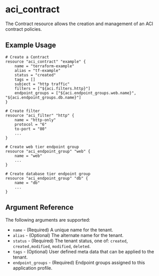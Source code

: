 # aci_contract

The Contract resource allows the creation and management of an ACI contract policies.

## Example Usage

```hcl
# Create a Contract
resource "aci_contract" "example" {
    name = "terraform-example"
    alias = "tf-example"    
    status = "created"
    tags = []
    subject = "http traffic"
    filters = ["${aci.filters.http}"]
    endpoint_groups = ["${aci.endpoint_groups.web.name}", "${aci.endpoint_groups.db.name}"]
}

# Create filter
resource "aci_filter" "http" {
    name = "http-only"
    protocol = "6"
    to-port = "80"
    ...
}

# Create web tier endpoint group
resource "aci_endpoint_group" "web" {
    name = "web"
    ...
}

# Create database tier endpoint group
resource "aci_endpoint_group" "db" {
    name = "db"
    ...
}

```

## Argument Reference

The following arguments are supported:

* `name` - (Required) A unique name for the tenant.
* `alias` - (Optional) The alternate name for the tenant.
* `status` - (Required) The tenant status, one of: `created`, `created,modified`, `modified`, `deleted`.  
* `tags` - (Optional) User defined meta data that can be applied to the tenant.
* `endpoint_groups` - (Required) Endpoint groups assigned to this application profile.